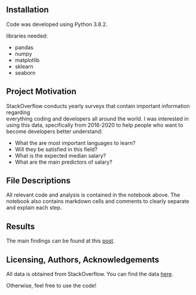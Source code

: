 ## Installation
Code was developed using Python 3.8.2.

libraries needed:
- pandas
- numpy
- matplotlib
- sklearn
- seaborn

## Project Motivation
StackOverflow conducts yearly surveys that contain important information regarding <br>
everything coding and developers all around the world. I was interested in using this data,
specifically from 2016-2020 to help people who want to become developers better understand:

- What the are most important languages to learn?
- Will they be satisfied in this field?
- What is the expected median salary?
- What are the main predictors of salary?

## File Descriptions
All relevant code and analysis is contained in the notebook above. The notebook also contains markdown
cells and comments to clearly separate and explain each step.

## Results
The main findings can be found at this [post](https://amroghoneim.medium.com/three-things-you-need-to-know-if-you-want-to-become-a-developer-d88fab0c0e33).

## Licensing, Authors, Acknowledgements
All data is obtained from StackOverflow. You can find the data [here](https://insights.stackoverflow.com/survey).

Otherwise, feel free to use the code!
